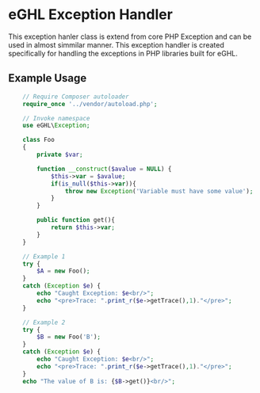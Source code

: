# eGHL Exception Handler
This exception hanler class is extend from core PHP Exception and can be used in almost simmilar manner. This exception handler is created specifically for handling the exceptions in PHP libraries built for eGHL.

## Example Usage
```php
    // Require Composer autoloader
    require_once '../vendor/autoload.php';

    // Invoke namespace
    use eGHL\Exception;

    class Foo
    {
        private $var;

        function __construct($avalue = NULL) {
            $this->var = $avalue;
            if(is_null($this->var)){
                throw new Exception('Variable must have some value');
            }
        }

        public function get(){
            return $this->var;
        }
    }

    // Example 1
    try {
        $A = new Foo();
    } 
    catch (Exception $e) {
        echo "Caught Exception: $e<br/>";
        echo "<pre>Trace: ".print_r($e->getTrace(),1)."</pre>";
    }

    // Example 2
    try {
        $B = new Foo('B');
    } 
    catch (Exception $e) {
        echo "Caught Exception: $e<br/>";
        echo "<pre>Trace: ".print_r($e->getTrace(),1)."</pre>";
    }
    echo "The value of B is: {$B->get()}<br/>";
```
